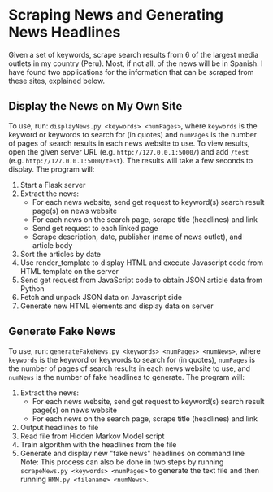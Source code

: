 # Scraping News and Generating News Headlines

Given a set of keywords, scrape search results from 6 of the largest media outlets in my country (Peru). Most, if not all, of the news will be in Spanish.
I have found two applications for the information that can be scraped from these sites, explained below.

## Display the News on My Own Site
To use, run: `displayNews.py <keywords> <numPages>`, where `keywords` is the keyword or keywords to search for (in quotes) and `numPages` is the number of pages of search results in each news website to use. To view results, open the given server URL (e.g. `http://127.0.0.1:5000/`) and add `/test` (e.g. `http://127.0.0.1:5000/test`). The results will take a few seconds to display.
The program will:
1. Start a Flask server
2. Extract the news:
    * For each news website, send get request to keyword(s) search result page(s) on news website
    * For each news on the search page, scrape title (headlines) and link
    * Send get request to each linked page
    * Scrape description, date, publisher (name of news outlet), and article body
3. Sort the articles by date
4. Use render_template to display HTML and execute Javascript code from HTML template on the server
5. Send get request from JavaScript code to obtain JSON article data from Python
6. Fetch and unpack JSON data on Javascript side
7. Generate new HTML elements and display data on server

## Generate Fake News
To use, run: `generateFakeNews.py <keywords> <numPages> <numNews>`, where `keywords` is the keyword or keywords to search for (in quotes), `numPages` is the number of pages of search results in each news website to use, and `numNews` is the number of fake headlines to generate.
The program will:
1. Extract the news:
    * For each news website, send get request to keyword(s) search result page(s) on news website
    * For each news on the search page, scrape title (headlines) and link
2. Output headlines to file
3. Read file from Hidden Markov Model script
4. Train algorithm with the headlines from the file
5. Generate and display new "fake news" headlines on command line
Note: This process can also be done in two steps by running `scrapeNews.py <keywords> <numPages>` to generate the text file and then running `HMM.py <filename> <numNews>`.

